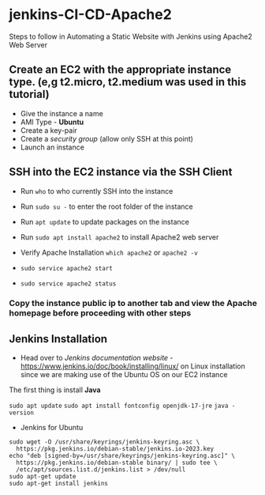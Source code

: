 # jenkins-CI-CD-Apache2

Steps to follow in Automating a Static Website with Jenkins using Apache2 Web Server

## Create an EC2 with the appropriate instance type. (e,g t2.micro, **t2.medium** was used in this tutorial)

- Give the instance a name
- AMI Type - **Ubuntu**
- Create a key-pair
- Create a *security group* (allow only SSH at this point)
- Launch an instance

## SSH into the EC2 instance via the SSH Client

- Run `who` to who currently SSH into the instance

- Run `sudo su -` to enter the root folder of the instance

- Run `apt update` to update packages on the instance
- Run `sudo apt install apache2` to install Apache2 web server
- Verify Apache Installation `which apache2` or `apache2 -v`
- `sudo service apache2 start`
- `sudo service apache2 status`

### Copy the instance public ip to another tab and view the Apache homepage before proceeding with other steps

## Jenkins Installation

- Head over to *Jenkins documentation website* - <https://www.jenkins.io/doc/book/installing/linux/> on Linux installation since we are making use of the Ubuntu OS on our EC2 instance

The first thing is install **Java**

`sudo apt update`
`sudo apt install fontconfig openjdk-17-jre`
`java -version`

- Jenkins for Ubuntu
```
sudo wget -O /usr/share/keyrings/jenkins-keyring.asc \
  https://pkg.jenkins.io/debian-stable/jenkins.io-2023.key
echo "deb [signed-by=/usr/share/keyrings/jenkins-keyring.asc]" \
  https://pkg.jenkins.io/debian-stable binary/ | sudo tee \
  /etc/apt/sources.list.d/jenkins.list > /dev/null
sudo apt-get update
sudo apt-get install jenkins
```